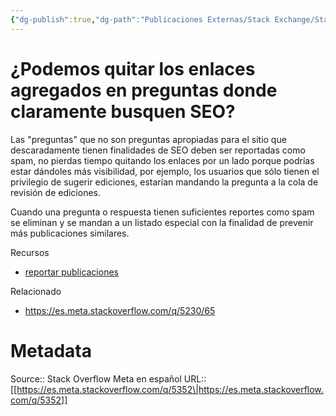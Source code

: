 ```yaml
---
{"dg-publish":true,"dg-path":"Publicaciones Externas/Stack Exchange/Stack Overflow en español/Stack Overflow en español Meta/es.meta.stackoverflow.com-5352.md","permalink":"/publicaciones-externas/stack-exchange/stack-overflow-en-espanol/stack-overflow-en-espanol-meta/es-meta-stackoverflow-com-5352/","title":"¿Podemos quitar los enlaces agregados en preguntas donde claramente busquen SEO?","hide":true,"noteIcon":"default","created":"2024-04-03T12:49:10.764-06:00","updated":"2024-04-05T16:44:04.559-06:00"}
---
```


# ¿Podemos quitar los enlaces agregados en preguntas donde claramente busquen SEO?

Las "preguntas" que no son preguntas apropiadas para el sitio que descaradamente tienen finalidades de SEO deben ser reportadas como spam, no pierdas tiempo quitando los enlaces por un lado porque podrías estar dándoles más visibilidad, por ejemplo, los usuarios que sólo tienen el privilegio de sugerir ediciones, estarían mandando la pregunta a la cola de revisión de ediciones.

Cuando una pregunta o respuesta tienen suficientes reportes como spam se eliminan y se mandan a un listado especial con la finalidad de prevenir más publicaciones similares. 

Recursos

- [reportar publicaciones](https://es.stackoverflow.com/help/privileges/flag-posts)

Relacionado

- https://es.meta.stackoverflow.com/q/5230/65

# Metadata
Source:: Stack Overflow Meta en español
URL:: [[https://es.meta.stackoverflow.com/q/5352\|https://es.meta.stackoverflow.com/q/5352]]


